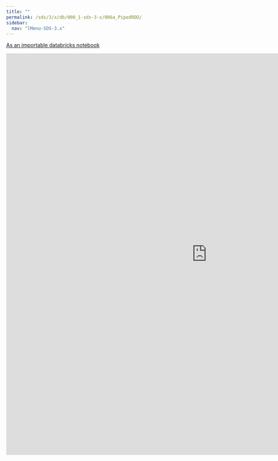 ```yaml
---
title: ""
permalink: /sds/3/x/db/000_1-sds-3-x/006a_PipedRDD/
sidebar:
  nav: "lMenu-SDS-3.x"
---
```


[As an importable databricks notebook](https://lamastex.github.io/scalable-data-science/sds/3/x/db/000_1-sds-3-x/006a_PipedRDD.html)

<iframe src="https://lamastex.github.io/scalable-data-science/sds/3/x/db/000_1-sds-3-x/006a_PipedRDD.html" width="1080" height="1080" frameborder="0"></iframe>
